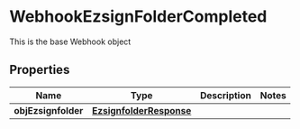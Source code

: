 

# WebhookEzsignFolderCompleted

This is the base Webhook object

## Properties

| Name | Type | Description | Notes |
|------------ | ------------- | ------------- | -------------|
|**objEzsignfolder** | [**EzsignfolderResponse**](EzsignfolderResponse.md) |  |  |



